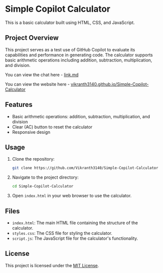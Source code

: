 # Simple Copilot Calculator

This is a basic calculator built using HTML, CSS, and JavaScript.

## Project Overview

This project serves as a test use of GitHub Copilot to evaluate its capabilities and performance in generating code. The calculator supports basic arithmetic operations including addition, subtraction, multiplication, and division.

You can view the chat here - [link.md](link.md)

You can view the website here - [vikranth3140.github.io/Simple-Copilot-Calculator](https://vikranth3140.github.io/Simple-Copilot-Calculator/)

## Features

- Basic arithmetic operations: addition, subtraction, multiplication, and division
- Clear (AC) button to reset the calculator
- Responsive design

## Usage

1. Clone the repository:
    ```sh
    git clone https://github.com/Vikranth3140/Simple-Copilot-Calculator.git
    ```

2. Navigate to the project directory:
    ```sh
    cd Simple-Copilot-Calculator
    ```

3. Open `index.html` in your web browser to use the calculator.

## Files

- `index.html`: The main HTML file containing the structure of the calculator.
- `styles.css`: The CSS file for styling the calculator.
- `script.js`: The JavaScript file for the calculator's functionality.

## License

This project is licensed under the [MIT License](LICENSE).
